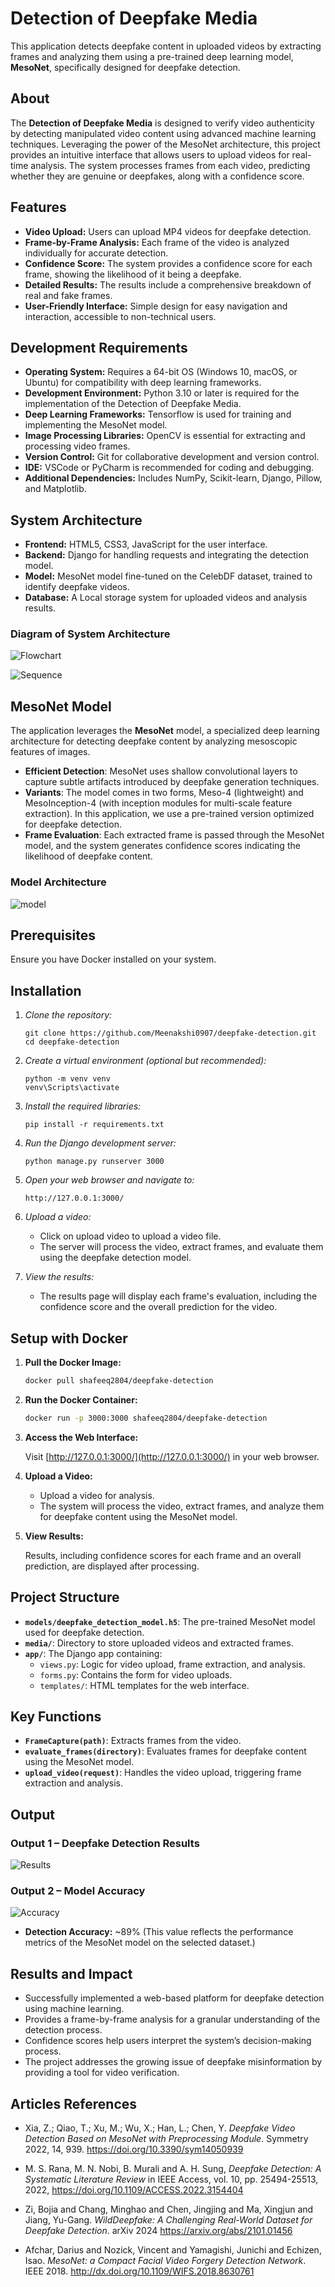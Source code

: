 # **Detection of Deepfake Media**

This application detects deepfake content in uploaded videos by extracting frames and analyzing them using a pre-trained deep learning model, **MesoNet**, specifically designed for deepfake detection.

## **About**

The **Detection of Deepfake Media** is designed to verify video authenticity by detecting manipulated video content using advanced machine learning techniques. Leveraging the power of the MesoNet architecture, this project provides an intuitive interface that allows users to upload videos for real-time analysis. The system processes frames from each video, predicting whether they are genuine or deepfakes, along with a confidence score.

## **Features**

- **Video Upload:** Users can upload MP4 videos for deepfake detection.
- **Frame-by-Frame Analysis:** Each frame of the video is analyzed individually for accurate detection.
- **Confidence Score:** The system provides a confidence score for each frame, showing the likelihood of it being a deepfake.
- **Detailed Results:** The results include a comprehensive breakdown of real and fake frames.
- **User-Friendly Interface:** Simple design for easy navigation and interaction, accessible to non-technical users.
  
## **Development Requirements**

- **Operating System:** Requires a 64-bit OS (Windows 10, macOS, or Ubuntu) for compatibility with deep learning frameworks.
- **Development Environment:** Python 3.10 or later is required for the implementation of the Detection of Deepfake Media.
- **Deep Learning Frameworks:** Tensorflow is used for training and implementing the MesoNet model.
- **Image Processing Libraries:** OpenCV is essential for extracting and processing video frames.
- **Version Control:** Git for collaborative development and version control.
- **IDE:** VSCode or PyCharm is recommended for coding and debugging.
- **Additional Dependencies:** Includes NumPy, Scikit-learn, Django, Pillow, and Matplotlib.

## **System Architecture**

- **Frontend:** HTML5, CSS3, JavaScript for the user interface.
- **Backend:** Django for handling requests and integrating the detection model.
- **Model:** MesoNet model fine-tuned on the CelebDF dataset, trained to identify deepfake videos.
- **Database:** A Local storage system for uploaded videos and analysis results.

### **Diagram of System Architecture**

![Flowchart](./github_assests/flowc.png)

![Sequence](./github_assests/seq.png)

## MesoNet Model

The application leverages the **MesoNet** model, a specialized deep learning architecture for detecting deepfake content by analyzing mesoscopic features of images. 

- **Efficient Detection**: MesoNet uses shallow convolutional layers to capture subtle artifacts introduced by deepfake generation techniques.
- **Variants**: The model comes in two forms, Meso-4 (lightweight) and MesoInception-4 (with inception modules for multi-scale feature extraction). In this application, we use a pre-trained version optimized for deepfake detection.
- **Frame Evaluation**: Each extracted frame is passed through the MesoNet model, and the system generates confidence scores indicating the likelihood of deepfake content.

### Model Architecture

![model](./github_assests/mesonet_arch.ppm)

## Prerequisites

Ensure you have Docker installed on your system.

## Installation

1. *Clone the repository:*

   ```
   git clone https://github.com/Meenakshi0907/deepfake-detection.git
   cd deepfake-detection
   ```
   

2. *Create a virtual environment (optional but recommended):*

   ```
   python -m venv venv
   venv\Scripts\activate
   ```
   

3. *Install the required libraries:*

   ```
   pip install -r requirements.txt
   ```
   
4. *Run the Django development server:*

   ```
   python manage.py runserver 3000
   ````

5. *Open your web browser and navigate to:*

   ```
   http://127.0.0.1:3000/
   ```

6. *Upload a video:*

   - Click on upload video to upload a video file.
   - The server will process the video, extract frames, and evaluate them using the deepfake detection model.

7. *View the results:*

   - The results page will display each frame's evaluation, including the confidence score and the overall prediction for the video.


## Setup with Docker

1. **Pull the Docker Image:**

   ```bash
   docker pull shafeeq2804/deepfake-detection
   ```

2. **Run the Docker Container:**

   ```bash
   docker run -p 3000:3000 shafeeq2804/deepfake-detection
   ```

3. **Access the Web Interface:**

   Visit [http://127.0.0.1:3000/](http://127.0.0.1:3000/) in your web browser.

4. **Upload a Video:**

   - Upload a video for analysis.
   - The system will process the video, extract frames, and analyze them for deepfake content using the MesoNet model.

5. **View Results:**

   Results, including confidence scores for each frame and an overall prediction, are displayed after processing.

## Project Structure

- **`models/deepfake_detection_model.h5`**: The pre-trained MesoNet model used for deepfake detection.
- **`media/`**: Directory to store uploaded videos and extracted frames.
- **`app/`**: The Django app containing:
  - `views.py`: Logic for video upload, frame extraction, and analysis.
  - `forms.py`: Contains the form for video uploads.
  - `templates/`: HTML templates for the web interface.

## Key Functions

- **`FrameCapture(path)`**: Extracts frames from the video.
- **`evaluate_frames(directory)`**: Evaluates frames for deepfake content using the MesoNet model.
- **`upload_video(request)`**: Handles the video upload, triggering frame extraction and analysis.

## **Output**

### **Output 1 – Deepfake Detection Results**
![Results](./github_assests/res.png)

### **Output 2 – Model Accuracy**
![Accuracy](./github_assests/acc.png)

- **Detection Accuracy:** ~89% (This value reflects the performance metrics of the MesoNet model on the selected dataset.)

## **Results and Impact**

- Successfully implemented a web-based platform for deepfake detection using machine learning.
- Provides a frame-by-frame analysis for a granular understanding of the detection process.
- Confidence scores help users interpret the system’s decision-making process.
- The project addresses the growing issue of deepfake misinformation by providing a tool for video verification.

## **Articles References**

- Xia, Z.; Qiao, T.; Xu, M.; Wu, X.; Han, L.; Chen, Y. *Deepfake Video Detection Based on MesoNet with Preprocessing Module*. Symmetry 2022, 14, 939. https://doi.org/10.3390/sym14050939

- M. S. Rana, M. N. Nobi, B. Murali and A. H. Sung, *Deepfake Detection: A Systematic Literature Review* in IEEE Access, vol. 10, pp. 25494-25513, 2022, https://doi.org/10.1109/ACCESS.2022.3154404

- Zi, Bojia and Chang, Minghao and Chen, Jingjing and Ma, Xingjun and Jiang, Yu-Gang. *WildDeepfake: A Challenging Real-World Dataset for Deepfake Detection*. arXiv 2024 https://arxiv.org/abs/2101.01456

- Afchar, Darius and Nozick, Vincent and Yamagishi, Junichi and Echizen, Isao. *MesoNet: a Compact Facial Video Forgery Detection Network*. IEEE 2018. http://dx.doi.org/10.1109/WIFS.2018.8630761

